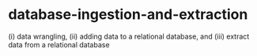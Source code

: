 # database-ingestion-and-extraction

(i) data wrangling, (ii) adding data to a relational database, and (iii) extract data from a relational database
